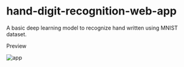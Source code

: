 # hand-digit-recognition-web-app

A basic deep learning model to recognize hand written using MNIST dataset.

Preview

![app](https://user-images.githubusercontent.com/51908878/85110351-691e7700-b230-11ea-825e-4ef90be71267.gif)
